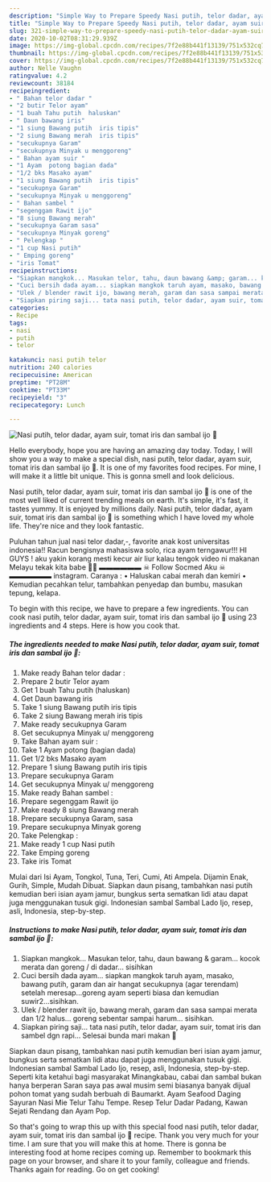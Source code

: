 ```yaml
---
description: "Simple Way to Prepare Speedy Nasi putih, telor dadar, ayam suir, tomat iris dan sambal ijo 🍛"
title: "Simple Way to Prepare Speedy Nasi putih, telor dadar, ayam suir, tomat iris dan sambal ijo 🍛"
slug: 321-simple-way-to-prepare-speedy-nasi-putih-telor-dadar-ayam-suir-tomat-iris-dan-sambal-ijo
date: 2020-10-02T08:31:29.939Z
image: https://img-global.cpcdn.com/recipes/7f2e88b441f13139/751x532cq70/nasi-putih-telor-dadar-ayam-suir-tomat-iris-dan-sambal-ijo-🍛-foto-resep-utama.jpg
thumbnail: https://img-global.cpcdn.com/recipes/7f2e88b441f13139/751x532cq70/nasi-putih-telor-dadar-ayam-suir-tomat-iris-dan-sambal-ijo-🍛-foto-resep-utama.jpg
cover: https://img-global.cpcdn.com/recipes/7f2e88b441f13139/751x532cq70/nasi-putih-telor-dadar-ayam-suir-tomat-iris-dan-sambal-ijo-🍛-foto-resep-utama.jpg
author: Nelle Vaughn
ratingvalue: 4.2
reviewcount: 38184
recipeingredient:
- " Bahan telor dadar "
- "2 butir Telor ayam"
- "1 buah Tahu putih  haluskan"
- " Daun bawang iris"
- "1 siung Bawang putih  iris tipis"
- "2 siung Bawang merah  iris tipis"
- "secukupnya Garam"
- "secukupnya Minyak u menggoreng"
- " Bahan ayam suir "
- "1 Ayam  potong bagian dada"
- "1/2 bks Masako ayam"
- "1 siung Bawang putih  iris tipis"
- "secukupnya Garam"
- "secukupnya Minyak u menggoreng"
- " Bahan sambel "
- "segenggam Rawit ijo"
- "8 siung Bawang merah"
- "secukupnya Garam sasa"
- "secukupnya Minyak goreng"
- " Pelengkap "
- "1 cup Nasi putih"
- " Emping goreng"
- "iris Tomat"
recipeinstructions:
- "Siapkan mangkok... Masukan telor, tahu, daun bawang &amp; garam... kocok merata dan goreng / di dadar... sisihkan"
- "Cuci bersih dada ayam... siapkan mangkok taruh ayam, masako, bawang putih, garam dan air hangat secukupnya (agar terendam) setelah meresap...goreng ayam seperti biasa dan kemudian suwir2...sisihkan."
- "Ulek / blender rawit ijo, bawang merah, garam dan sasa sampai merata dan 1/2 halus... goreng sebentar sampai harum... sisihkan."
- "Siapkan piring saji... tata nasi putih, telor dadar, ayam suir, tomat iris dan sambel dgn rapi... Selesai bunda mari makan 🍛"
categories:
- Recipe
tags:
- nasi
- putih
- telor

katakunci: nasi putih telor 
nutrition: 240 calories
recipecuisine: American
preptime: "PT28M"
cooktime: "PT33M"
recipeyield: "3"
recipecategory: Lunch

---
```



![Nasi putih, telor dadar, ayam suir, tomat iris dan sambal ijo 🍛](https://img-global.cpcdn.com/recipes/7f2e88b441f13139/751x532cq70/nasi-putih-telor-dadar-ayam-suir-tomat-iris-dan-sambal-ijo-🍛-foto-resep-utama.jpg)

Hello everybody, hope you are having an amazing day today. Today, I will show you a way to make a special dish, nasi putih, telor dadar, ayam suir, tomat iris dan sambal ijo 🍛. It is one of my favorites food recipes. For mine, I will make it a little bit unique. This is gonna smell and look delicious.

Nasi putih, telor dadar, ayam suir, tomat iris dan sambal ijo 🍛 is one of the most well liked of current trending meals on earth. It's simple, it's fast, it tastes yummy. It is enjoyed by millions daily. Nasi putih, telor dadar, ayam suir, tomat iris dan sambal ijo 🍛 is something which I have loved my whole life. They're nice and they look fantastic.

Puluhan tahun jual nasi telor dadar,-, favorite anak kost universitas indonesia!! Racun bengisnya mahasiswa solo, rica ayam terngawur!!! HI GUYS ! aku yakin korang mesti kecur air liur kalau tengok video ni makanan Melayu tekak kita babe 🤤🤤 ▬▬▬▬▬▬ ☠︎ Follow Socmed Aku ☠︎ ▬▬▬▬▬▬ instagram. Caranya : • Haluskan cabai merah dan kemiri • Kemudian pecahkan telur, tambahkan penyedap dan bumbu, masukan tepung, kelapa.


To begin with this recipe, we have to prepare a few ingredients. You can cook nasi putih, telor dadar, ayam suir, tomat iris dan sambal ijo 🍛 using 23 ingredients and 4 steps. Here is how you cook that.

<!--inarticleads1-->

##### The ingredients needed to make Nasi putih, telor dadar, ayam suir, tomat iris dan sambal ijo 🍛:

1. Make ready  Bahan telor dadar :
1. Prepare 2 butir Telor ayam
1. Get 1 buah Tahu putih  (haluskan)
1. Get  Daun bawang iris
1. Take 1 siung Bawang putih  iris tipis
1. Take 2 siung Bawang merah  iris tipis
1. Make ready secukupnya Garam
1. Get secukupnya Minyak u/ menggoreng
1. Take  Bahan ayam suir :
1. Take 1 Ayam  potong (bagian dada)
1. Get 1/2 bks Masako ayam
1. Prepare 1 siung Bawang putih  iris tipis
1. Prepare secukupnya Garam
1. Get secukupnya Minyak u/ menggoreng
1. Make ready  Bahan sambel :
1. Prepare segenggam Rawit ijo
1. Make ready 8 siung Bawang merah
1. Prepare secukupnya Garam, sasa
1. Prepare secukupnya Minyak goreng
1. Take  Pelengkap :
1. Make ready 1 cup Nasi putih
1. Take  Emping goreng
1. Take iris Tomat


Mulai dari Isi Ayam, Tongkol, Tuna, Teri, Cumi, Ati Ampela. Dijamin Enak, Gurih, Simple, Mudah Dibuat. Siapkan daun pisang, tambahkan nasi putih kemudian beri isian ayam jamur, bungkus serta sematkan lidi atau dapat juga menggunakan tusuk gigi. Indonesian sambal Sambal Lado Ijo, resep, asli, Indonesia, step-by-step. 

<!--inarticleads2-->

##### Instructions to make Nasi putih, telor dadar, ayam suir, tomat iris dan sambal ijo 🍛:

1. Siapkan mangkok... Masukan telor, tahu, daun bawang &amp; garam... kocok merata dan goreng / di dadar... sisihkan
1. Cuci bersih dada ayam... siapkan mangkok taruh ayam, masako, bawang putih, garam dan air hangat secukupnya (agar terendam) setelah meresap...goreng ayam seperti biasa dan kemudian suwir2...sisihkan.
1. Ulek / blender rawit ijo, bawang merah, garam dan sasa sampai merata dan 1/2 halus... goreng sebentar sampai harum... sisihkan.
1. Siapkan piring saji... tata nasi putih, telor dadar, ayam suir, tomat iris dan sambel dgn rapi... Selesai bunda mari makan 🍛


Siapkan daun pisang, tambahkan nasi putih kemudian beri isian ayam jamur, bungkus serta sematkan lidi atau dapat juga menggunakan tusuk gigi. Indonesian sambal Sambal Lado Ijo, resep, asli, Indonesia, step-by-step. Seperti kita ketahui bagi masyarakat Minangkabau, cabai dan sambal bukan hanya berperan Saran saya pas awal musim semi biasanya banyak dijual pohon tomat yang sudah berbuah di Baumarkt. Ayam Seafood Daging Sayuran Nasi Mie Telur Tahu Tempe. Resep Telur Dadar Padang, Kawan Sejati Rendang dan Ayam Pop. 

So that's going to wrap this up with this special food nasi putih, telor dadar, ayam suir, tomat iris dan sambal ijo 🍛 recipe. Thank you very much for your time. I am sure that you will make this at home. There is gonna be interesting food at home recipes coming up. Remember to bookmark this page on your browser, and share it to your family, colleague and friends. Thanks again for reading. Go on get cooking!
